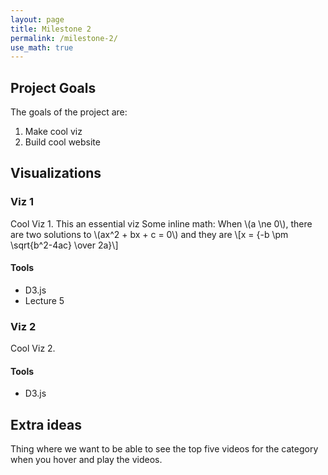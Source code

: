 ```yaml
---
layout: page
title: Milestone 2
permalink: /milestone-2/
use_math: true
---
```


## Project Goals

The goals of the project are:

1. Make cool viz
2. Build cool website

## Visualizations

### Viz 1

Cool Viz 1. This an essential viz Some inline math:
When \\(a \ne 0\\), there are two solutions to \\(ax^2 + bx + c = 0\\) and they are
\\[x = {-b \pm \sqrt{b^2-4ac} \over 2a}\\]

#### Tools

- D3.js
- Lecture 5

### Viz 2

Cool Viz 2.

#### Tools

- D3.js

## Extra ideas

Thing where we want to be able to see the top five videos for the category when you hover and play the videos.
